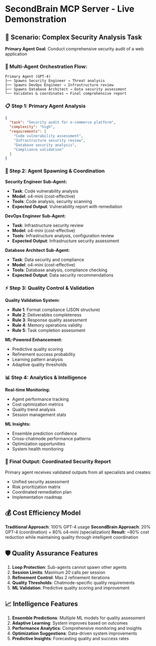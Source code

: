 # SecondBrain MCP Server - Live Demonstration

## 🎯 Scenario: Complex Security Analysis Task

**Primary Agent Goal**: Conduct comprehensive security audit of a web application

### 🔄 Multi-Agent Orchestration Flow:

```
Primary Agent (GPT-4)
├── Spawns Security Engineer → Threat analysis
├── Spawns DevOps Engineer → Infrastructure review
├── Spawns Database Architect → Data security assessment
└── Validates & coordinates → Final comprehensive report
```

### 📋 Step 1: Primary Agent Analysis
```json
{
  "task": "Security audit for e-commerce platform",
  "complexity": "high",
  "requirements": [
    "Code vulnerability assessment",
    "Infrastructure security review",
    "Database security analysis",
    "Compliance validation"
  ]
}
```

### 🤖 Step 2: Agent Spawning & Coordination

**Security Engineer Sub-Agent:**
- **Task**: Code vulnerability analysis
- **Model**: o4-mini (cost-effective)
- **Tools**: Code analysis, security scanning
- **Expected Output**: Vulnerability report with remediation

**DevOps Engineer Sub-Agent:**
- **Task**: Infrastructure security review
- **Model**: o4-mini (cost-effective)
- **Tools**: Infrastructure analysis, configuration review
- **Expected Output**: Infrastructure security assessment

**Database Architect Sub-Agent:**
- **Task**: Data security and compliance
- **Model**: o4-mini (cost-effective)
- **Tools**: Database analysis, compliance checking
- **Expected Output**: Data security recommendations

### ⚡ Step 3: Quality Control & Validation

**Quality Validation System:**
- **Rule 1**: Format compliance (JSON structure)
- **Rule 2**: Deliverables completeness
- **Rule 3**: Response quality assessment
- **Rule 4**: Memory operations validity
- **Rule 5**: Task completion assessment

**ML-Powered Enhancement:**
- Predictive quality scoring
- Refinement success probability
- Learning pattern analysis
- Adaptive quality thresholds

### 📊 Step 4: Analytics & Intelligence

**Real-time Monitoring:**
- Agent performance tracking
- Cost optimization metrics
- Quality trend analysis
- Session management stats

**ML Insights:**
- Ensemble prediction confidence
- Cross-chatmode performance patterns
- Optimization opportunities
- System health monitoring

### 🎯 Final Output: Coordinated Security Report

Primary agent receives validated outputs from all specialists and creates:
- Unified security assessment
- Risk prioritization matrix
- Coordinated remediation plan
- Implementation roadmap

## 💰 Cost Efficiency Model

**Traditional Approach**: 100% GPT-4 usage
**SecondBrain Approach**: 20% GPT-4 (coordination) + 80% o4-mini (specialization)
**Result**: ~80% cost reduction while maintaining quality through intelligent coordination

## 🛡️ Quality Assurance Features

1. **Loop Protection**: Sub-agents cannot spawn other agents
2. **Session Limits**: Maximum 20 calls per session
3. **Refinement Control**: Max 2 refinement iterations
4. **Quality Thresholds**: Chatmode-specific quality requirements
5. **ML Validation**: Predictive quality scoring and improvement

## 📈 Intelligence Features

1. **Ensemble Predictions**: Multiple ML models for quality assessment
2. **Adaptive Learning**: System improves based on outcomes
3. **Performance Analytics**: Comprehensive monitoring and insights
4. **Optimization Suggestions**: Data-driven system improvements
5. **Predictive Insights**: Forecasting quality and success rates

